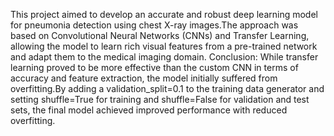 This project aimed to develop an accurate and robust deep learning model for pneumonia detection using chest X-ray images.The approach was based on Convolutional Neural Networks (CNNs) and Transfer Learning,
allowing the model to learn rich visual features from a pre-trained network and adapt them to the medical imaging domain.
Conclusion:
While transfer learning proved to be more effective than the custom CNN in terms of accuracy and feature extraction, the model initially suffered from overfitting.By adding a validation_split=0.1 
to the training data generator and setting shuffle=True for training and shuffle=False for validation and test sets, the final model achieved improved performance with reduced overfitting. 



